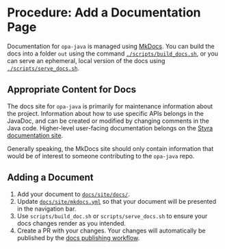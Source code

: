 # Procedure: Add a Documentation Page

Documentation for `opa-java` is managed using [MkDocs](https://www.mkdocs.org/). You can build the docs into a folder `out` using the command [`./scripts/build_docs.sh`](https://github.com/StyraInc/opa-java/blob/main/scripts/build_docs.sh), or you can serve an ephemeral, local version of the docs using [`./scripts/serve_docs.sh`](https://github.com/StyraInc/opa-java/blob/main/scripts/serve_docs.sh).

## Appropriate Content for Docs

The docs site for `opa-java` is primarily for maintenance information about the project. Information about how to use specific APIs belongs in the JavaDoc, and can be created or modified by changing comments in the Java code. Higher-level user-facing documentation belongs on the [Styra documentation site](https://docs.styra.com/sdk).

Generally speaking, the MkDocs site should only contain information that would be of interest to someone contributing to the `opa-java` repo.

## Adding a Document

1. Add your document to [`docs/site/docs/`](https://github.com/StyraInc/opa-java/tree/main/docs/site/docs).
2. Update [`docs/site/mkdocs.yml`](https://github.com/StyraInc/opa-java/blob/main/docs/site/mkdocs.yml) so that your document will be presented in the navigation bar.
3. Use `scripts/build_doc.sh` or `scripts/serve_docs.sh` to ensure your docs changes render as you intended.
4. Create a PR with your changes. Your changes will automatically be published by the [docs publishing workflow](https://github.com/StyraInc/opa-java/blob/main/.github/workflows/docs_publish.yaml).

